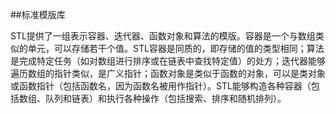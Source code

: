 ##标准模版库

STL提供了一组表示容器、迭代器、函数对象和算法的模版。容器是一个与数组类似的单元，可以存储若干个值。STL容器是同质的，即存储的值的类型相同；算法是完成特定任务（如对数组进行排序或在链表中查找特定值）的处方；迭代器能够遍历数组的指针类似，是广义指针；函数对象是类似于函数的对象，可以是类对象或函数指针（包括函数名，因为函数名被用作指针）。STL能够构造各种容器（包括数组、队列和链表）和执行各种操作（包括搜索、排序和随机排列）。